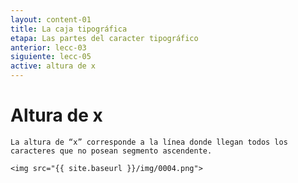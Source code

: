 ```yaml
---
layout: content-01
title: La caja tipográfica
etapa: Las partes del caracter tipográfico
anterior: lecc-03
siguiente: lecc-05
active: altura de x
---
```


Altura de x
============

<div class="col-md-5 extracto">

</div>

<div class="col-md-7">
	
	La altura de “x” corresponde a la línea donde llegan todos los caracteres que no posean segmento ascendente.

	<img src="{{ site.baseurl }}/img/0004.png">
</div>